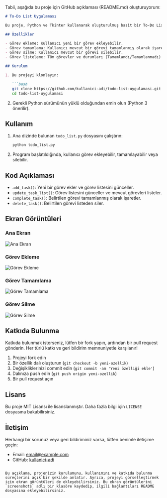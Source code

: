 Tabii, aşağıda bu proje için GitHub açıklaması (README.md) oluşturuyorum:

```markdown
# To-Do List Uygulaması

Bu proje, Python ve Tkinter kullanarak oluşturulmuş basit bir To-Do List uygulamasıdır. Kullanıcıların görev eklemesine, görevleri tamamlanmış olarak işaretlemesine ve görevleri silmesine olanak tanır.

## Özellikler

- Görev ekleme: Kullanıcı yeni bir görev ekleyebilir.
- Görev tamamlama: Kullanıcı mevcut bir görevi tamamlanmış olarak işaretleyebilir.
- Görev silme: Kullanıcı mevcut bir görevi silebilir.
- Görev listeleme: Tüm görevler ve durumları (Tamamlandı/Tamamlanmadı) liste olarak görüntülenir.

## Kurulum

1. Bu projeyi klonlayın:

   ```bash
   git clone https://github.com/kullanici-adi/todo-list-uygulamasi.git
   cd todo-list-uygulamasi
   ```

2. Gerekli Python sürümünün yüklü olduğundan emin olun (Python 3 önerilir).

## Kullanım

1. Ana dizinde bulunan `todo_list.py` dosyasını çalıştırın:

   ```bash
   python todo_list.py
   ```

2. Program başlatıldığında, kullanıcı görev ekleyebilir, tamamlayabilir veya silebilir.

## Kod Açıklaması

- `add_task()`: Yeni bir görev ekler ve görev listesini günceller.
- `update_task_list()`: Görev listesini günceller ve mevcut görevleri listeler.
- `complete_task()`: Belirtilen görevi tamamlanmış olarak işaretler.
- `delete_task()`: Belirtilen görevi listeden siler.

## Ekran Görüntüleri

### Ana Ekran
![Ana Ekran](ss/ana_ekran.png)

### Görev Ekleme
![Görev Ekleme](screenshots/add_task.png)

### Görev Tamamlama
![Görev Tamamlama](screenshots/complete_task.png)

### Görev Silme
![Görev Silme](screenshots/delete_task.png)

## Katkıda Bulunma

Katkıda bulunmak isterseniz, lütfen bir fork yapın, ardından bir pull request gönderin. Her türlü katkı ve geri bildirim memnuniyetle karşılanır!

1. Projeyi fork edin
2. Bir özellik dalı oluşturun (`git checkout -b yeni-ozellik`)
3. Değişikliklerinizi commit edin (`git commit -am 'Yeni özelliği ekle'`)
4. Dalınıza push edin (`git push origin yeni-ozellik`)
5. Bir pull request açın

## Lisans

Bu proje MIT Lisansı ile lisanslanmıştır. Daha fazla bilgi için `LICENSE` dosyasına bakabilirsiniz.

## İletişim

Herhangi bir sorunuz veya geri bildiriminiz varsa, lütfen benimle iletişime geçin:

- Email: [email@example.com](mailto:email@example.com)
- GitHub: [kullanici-adi](https://github.com/kullanici-adi)

```

Bu açıklama, projenizin kurulumunu, kullanımını ve katkıda bulunma süreçlerini açık bir şekilde anlatır. Ayrıca, projeyi görselleştirmek için ekran görüntüleri de ekleyebilirsiniz. Bu ekran görüntülerini `screenshots` adlı bir klasöre kaydedip, ilgili bağlantıları README dosyasına ekleyebilirsiniz.
